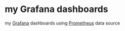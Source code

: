# my Grafana dashboards
my [Grafana](https://grafana.com/docs/grafana/latest/) dashboards using [Prometheus](https://prometheus.io/) data source
